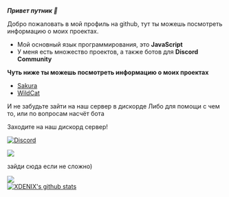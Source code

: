***Привет путник 🤙***

Добро пожаловать в мой профиль на github, тут ты можешь посмотреть информацию о моих проектах.

* Мой основный язык программирования, это **JavaScript**
* У меня есть множество проектов, а также ботов для **Discord Community**

**Чуть ниже ты можешь посмотреть информацию о моих проектах**

* [Sakura](https://discord.com/oauth2/authorize?client_id=706164173763248159&permissions=8&scope=bot)
* [WildCat](https://discord.com/api/oauth2/authorize?client_id=708400942260682832&permissions=8&scope=bot)

И не забудьте зайти на наш сервер в дискорде
Либо для помощи с чем то, или по вопросам насчёт бота

Заходите на наш дискорд сервер! 

[![Discord](https://discordapp.com/api/guilds/706213781486960641/widget.png)](https://discord.gg/Eh9thsa)
 <div style="width: 50%">
        <a href="https://discord.gg/GG9Dkhg"><img src="https://invidget.switchblade.xyz/GG9Dkhg?theme=light" /></a>
    </div>
    
зайди сюда если не сложно)
 <div style="width: 50%">
        <a href="https://discord.gg/pe8bAHB"><img src="https://invidget.switchblade.xyz/pe8bAHB?theme=light" /></a>
    </div>

<a href="https://github.com/XDENIX">
  <img align="center" src="https://github-readme-stats.anuraghazra1.vercel.app/api?username=MrLivixx&show_icons=true&include_all_commits=true&theme=synthwave" alt="XDENIX's github stats"
</a>
 
